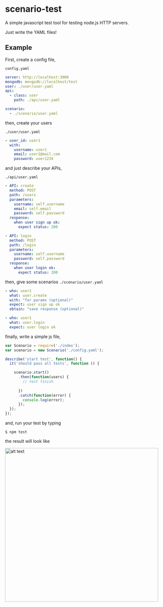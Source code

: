# scenario-test
A simple javascript test tool for testing node.js HTTP servers.

Just write the YAML files!


## Example

First, create a config file,

`config.yaml` 

```yaml
server: http://localhost:3000
mongodb: mongodb://localhost/test
user: ./user/user.yaml
api:
  - class: user
    path: ./api/user.yaml

scenario: 
  - ./scenario/user.yaml 
```

then, create your users 

`./user/user.yaml`

```yaml
- user_id: user1
  with:
    username: user1
    email: user1@mail.com
    password: user1234
```

and just describe your APIs,

`./api/user.yaml`


```yaml
- API: create
  method: POST
  path: /users
  parameters: 
    username: self.username
    email: self.email
    password: self.password
  response:
    when user sign up ok:
      expect status: 200

- API: login
  method: POST
  path: /login
  parameters:
    username: self.username
    password: self.password
  response:
    when user login ok:
      expect status: 200
```

then, give some scenarios `./scenario/user.yaml`

```yaml
- who: user1 
  what: user.create
  with: "for params (optional)"
  expect: user sign up ok
  obtain: "save response (optional)"

- who: user1
  what: user.login
  expect: user login ok
```

finally, write a simple js file, 

```js
var Scenario = require('./index');
var scenario = new Scenario('./config.yaml');

describe('start test', function() {
  it('should pass all tests', function () {

    scenario.start()
      .then(function(users) {
        // test finish
        
      })
      .catch(function(error) {
        console.log(error);
      });
  });
});
```

and, run your test by typing

```
$ npm test
```


the result will look like

<img src="http://i.imgur.com/1aBXs47.png" alt="alt text" width="500px">
